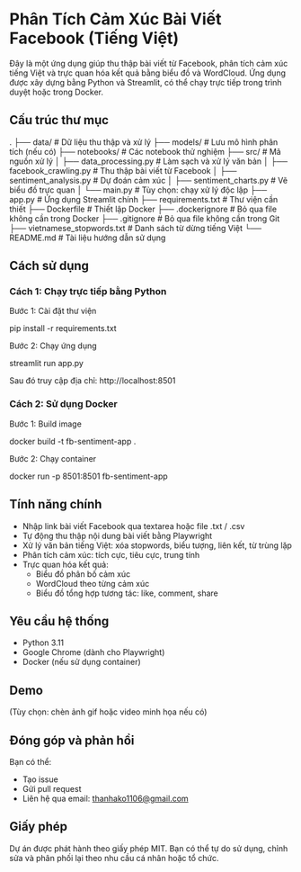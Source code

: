 # Phân Tích Cảm Xúc Bài Viết Facebook (Tiếng Việt)

Đây là một ứng dụng giúp thu thập bài viết từ Facebook, phân tích cảm xúc tiếng Việt và trực quan hóa kết quả bằng biểu đồ và WordCloud. Ứng dụng được xây dựng bằng Python và Streamlit, có thể chạy trực tiếp trong trình duyệt hoặc trong Docker.

## Cấu trúc thư mục

.
├── data/                      # Dữ liệu thu thập và xử lý
├── models/                    # Lưu mô hình phân tích (nếu có)
├── notebooks/                 # Các notebook thử nghiệm
├── src/                       # Mã nguồn xử lý
│   ├── data_processing.py         # Làm sạch và xử lý văn bản
│   ├── facebook_crawling.py       # Thu thập bài viết từ Facebook
│   ├── sentiment_analysis.py      # Dự đoán cảm xúc
│   ├── sentiment_charts.py        # Vẽ biểu đồ trực quan
│   └── main.py                    # Tùy chọn: chạy xử lý độc lập
├── app.py                    # Ứng dụng Streamlit chính
├── requirements.txt          # Thư viện cần thiết
├── Dockerfile                # Thiết lập Docker
├── .dockerignore             # Bỏ qua file không cần trong Docker
├── .gitignore                # Bỏ qua file không cần trong Git
├── vietnamese_stopwords.txt # Danh sách từ dừng tiếng Việt
└── README.md                 # Tài liệu hướng dẫn sử dụng

## Cách sử dụng

### Cách 1: Chạy trực tiếp bằng Python

Bước 1: Cài đặt thư viện

pip install -r requirements.txt

Bước 2: Chạy ứng dụng

streamlit run app.py

Sau đó truy cập địa chỉ: http://localhost:8501

### Cách 2: Sử dụng Docker

Bước 1: Build image

docker build -t fb-sentiment-app .

Bước 2: Chạy container

docker run -p 8501:8501 fb-sentiment-app

## Tính năng chính

- Nhập link bài viết Facebook qua textarea hoặc file .txt / .csv
- Tự động thu thập nội dung bài viết bằng Playwright
- Xử lý văn bản tiếng Việt: xóa stopwords, biểu tượng, liên kết, từ trùng lặp
- Phân tích cảm xúc: tích cực, tiêu cực, trung tính
- Trực quan hóa kết quả:
  - Biểu đồ phân bố cảm xúc
  - WordCloud theo từng cảm xúc
  - Biểu đồ tổng hợp tương tác: like, comment, share

## Yêu cầu hệ thống

- Python 3.11
- Google Chrome (dành cho Playwright)
- Docker (nếu sử dụng container)

## Demo

(Tùy chọn: chèn ảnh gif hoặc video minh họa nếu có)

## Đóng góp và phản hồi

Bạn có thể:
- Tạo issue
- Gửi pull request
- Liên hệ qua email: thanhako1106@gmail.com

## Giấy phép

Dự án được phát hành theo giấy phép MIT. Bạn có thể tự do sử dụng, chỉnh sửa và phân phối lại theo nhu cầu cá nhân hoặc tổ chức.
